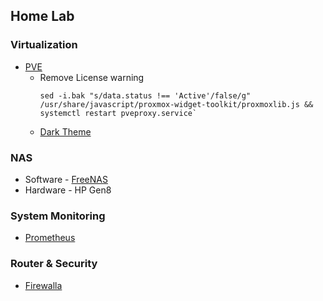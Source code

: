 ## Home Lab
### Virtualization
* [PVE](https://pve.proxmox.com/wiki/Main_Page)
  * Remove License warning
    ```
    sed -i.bak "s/data.status !== 'Active'/false/g" /usr/share/javascript/proxmox-widget-toolkit/proxmoxlib.js && systemctl restart pveproxy.service`
    ```
  * [Dark Theme](https://github.com/Weilbyte/PVEDiscordDark)

### NAS
* Software - [FreeNAS](https://www.freenas.org)
* Hardware - HP Gen8


### System Monitoring
* [Prometheus](https://prometheus.io/)


### Router & Security
* [Firewalla](https://firewalla.com)

 
